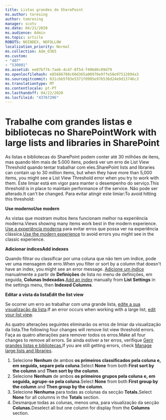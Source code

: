```yaml
---
title: Listas grandes do SharePoint
ms.author: toresing
author: tomresing
manager: scotv
ms.date: 04/21/2020
ms.audience: Admin
ms.topic: article
ROBOTS: NOINDEX, NOFOLLOW
localization_priority: Normal
ms.collection: Adm_O365
ms.custom:
- "407"
- "530001"
ms.assetid: ee07bf74-7aeb-4c47-8f5d-f496d6c09d79
ms.openlocfilehash: e85686788c60d365a00970e9ffe58e97512894a3
ms.sourcegitcommit: 631cbb5f03e5371f0995e976536d24e9d13746c3
ms.translationtype: MT
ms.contentlocale: pt-PT
ms.lasthandoff: 04/22/2020
ms.locfileid: "43767296"
---
```

# <a name="work-with-large-lists-and-libraries-in-sharepoint"></a><span data-ttu-id="c936d-102">Trabalhe com grandes listas e bibliotecas no SharePoint</span><span class="sxs-lookup"><span data-stu-id="c936d-102">Work with large lists and libraries in SharePoint</span></span>

<span data-ttu-id="c936d-103">As listas e bibliotecas do SharePoint podem conter até 30 milhões de itens, mas quando têm mais de 5.000 itens, poderá ver um erro de List View Threshold quando tentar trabalhar com eles.</span><span class="sxs-lookup"><span data-stu-id="c936d-103">SharePoint lists and libraries can contain up to 30 million items, but when they have more than 5,000 items, you might see a List View Threshold error when you try to work with them.</span></span> <span data-ttu-id="c936d-104">Este limiar está em vigor para manter o desempenho do serviço.</span><span class="sxs-lookup"><span data-stu-id="c936d-104">This threshold is in place to maintain performance of the service.</span></span> <span data-ttu-id="c936d-105">Não pode ser alterado.</span><span class="sxs-lookup"><span data-stu-id="c936d-105">It can't be changed.</span></span> <span data-ttu-id="c936d-106">Para evitar atingir este limiar:</span><span class="sxs-lookup"><span data-stu-id="c936d-106">To avoid hitting this threshold:</span></span>

<span data-ttu-id="c936d-107">**Use moderno**</span><span class="sxs-lookup"><span data-stu-id="c936d-107">**Use modern**</span></span>

<span data-ttu-id="c936d-108">As vistas que mostram muitos itens funcionam melhor na experiência moderna.</span><span class="sxs-lookup"><span data-stu-id="c936d-108">Views showing many items work best in the modern experience.</span></span> <span data-ttu-id="c936d-109">[Use a experiência moderna](https://support.office.com/article/66dac24b-4177-4775-bf50-3d267318caa9) para evitar erros que possa ver na experiência clássica.</span><span class="sxs-lookup"><span data-stu-id="c936d-109">[Use the modern experience](https://support.office.com/article/66dac24b-4177-4775-bf50-3d267318caa9) to avoid errors you might see in the classic experience.</span></span>

<span data-ttu-id="c936d-110">**Adicionar índices**</span><span class="sxs-lookup"><span data-stu-id="c936d-110">**Add indexes**</span></span>

<span data-ttu-id="c936d-111">Quando filtrar ou classificar por uma coluna que não tem um índice, pode ver uma mensagem de erro.</span><span class="sxs-lookup"><span data-stu-id="c936d-111">When you filter or sort by a column that doesn't have an index, you might see an error message.</span></span> <span data-ttu-id="c936d-112">[Adicione um índice](https://support.office.com/article/f3f00554-b7dc-44d1-a2ed-d477eac463b0) manualmente a partir de **Definições** de lista no menu de definições, em seguida, **Colunas Indexadas**.</span><span class="sxs-lookup"><span data-stu-id="c936d-112">[Add an index](https://support.office.com/article/f3f00554-b7dc-44d1-a2ed-d477eac463b0) manually from **List Settings** in the settings menu, then **Indexed Columns**.</span></span>

<span data-ttu-id="c936d-113">**Editar a vista da lista**</span><span class="sxs-lookup"><span data-stu-id="c936d-113">**Edit the list view**</span></span>

<span data-ttu-id="c936d-114">Se ocorrer um erro ao trabalhar com uma grande lista, [edite a sua visualização da lista](https://support.office.com/article/15916903-e79a-423f-b4e2-02d37e1ff372).</span><span class="sxs-lookup"><span data-stu-id="c936d-114">If an error occurs when working with a large list, [edit your list view](https://support.office.com/article/15916903-e79a-423f-b4e2-02d37e1ff372).</span></span>

<span data-ttu-id="c936d-115">As quatro alterações seguintes eliminarão os erros de limiar da visualização da lista.</span><span class="sxs-lookup"><span data-stu-id="c936d-115">The following four changes will remove list view threshold errors.</span></span> <span data-ttu-id="c936d-116">Faça as quatro alterações para remover todos os erros.</span><span class="sxs-lookup"><span data-stu-id="c936d-116">Make all four changes to remove all errors.</span></span> <span data-ttu-id="c936d-117">Se ainda estiver a ter erros, verifique [Gerir grandes listas e bibliotecas.](https://support.office.com/article/B8588DAE-9387-48C2-9248-C24122F07C59)</span><span class="sxs-lookup"><span data-stu-id="c936d-117">If you are still getting errors, check [Manage large lists and libraries](https://support.office.com/article/B8588DAE-9387-48C2-9248-C24122F07C59).</span></span>

1. <span data-ttu-id="c936d-118">Selecione **Nenhum** de ambos **os primeiros classificados pela coluna** **e, em seguida, separe pela coluna**.</span><span class="sxs-lookup"><span data-stu-id="c936d-118">Select **None** from both **First sort by the column** and **Then sort by the column**.</span></span>
2. <span data-ttu-id="c936d-119">Selecione **Nenhum** de ambos **os primeiros grupos pela coluna** **e, em seguida, agrupe-se pela coluna**.</span><span class="sxs-lookup"><span data-stu-id="c936d-119">Select **None** from both **First group by the column** and **Then group by the column**.</span></span>
3. <span data-ttu-id="c936d-120">Selecione **Nenhuma** para todas as colunas da secção **Totals.**</span><span class="sxs-lookup"><span data-stu-id="c936d-120">Select **None** for all columns in the **Totals** section.</span></span>
4. <span data-ttu-id="c936d-121">Desmarque todas as colunas, menos uma, para visualização da secção **Colunas.**</span><span class="sxs-lookup"><span data-stu-id="c936d-121">Deselect all but one column for display from the **Columns** section.</span></span>

